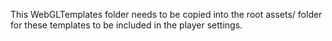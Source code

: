 This WebGLTemplates folder needs to be copied into the root assets/ folder for these templates to be included in the player settings.